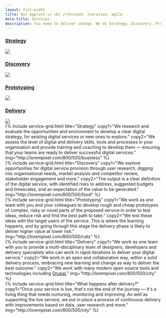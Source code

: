 ```yaml
---
layout: full-width
title: Our approch is <br />focused, iterative, agile
meta-title: Services
description: You need to deliver change. We do Strategy, Discovery, Prototyping, and Delivery.
---
```



<div class="cheese-wedge cheese-wedge--jelly-bean cheese-wedge--right">
  <div class="cheese-wedge__inner">
    <div class="grid">
      <h3 class="site-heading grid__text grid__text--1" data-paroller-factor="0.1" data-paroller-type="foreground"><a href="#strategy">Strategy</a></h3>
      <img class="grid__image grid__image--1" src="http://lorempixel.com/800/500/business"  />
      <h3 class="site-heading grid__text grid__text--2" data-paroller-factor="0.1" data-paroller-type="foreground"><a href="#discovery">Discovery</a></h3>
      <img class="grid__image grid__image--2" src="http://lorempixel.com/800/500/food"  />
      <h3 class="site-heading grid__text grid__text--3" data-paroller-factor="0.1" data-paroller-type="foreground"><a href="#prototyping">Prototyping</a></h3>
      <img class="grid__image grid__image--3" src="http://lorempixel.com/800/500/cats"  />
      <h3 class="site-heading grid__text grid__text--4" data-paroller-factor="0.1" data-paroller-type="foreground"><a href="#delivery">Delivery</a></h3>
      <img class="grid__image grid__image--4" src="http://lorempixel.com/800/500/city"  />
    </div>
  </div>
</div>

<div class="cheese-wedge cheese-wedge--keppel cheese-wedge--fill-viewport-height" id="strategy">
  <div class="cheese-wedge__inner">
    {% include service-grid.html title="Strategy" copy1="We research and evaluate the opportunities and environment to develop a clear digital strategy, for existing digital services or new ones to explore." copy2="We assess the level of digital and delivery skills, tools and processes in your organisation and provide training and coaching to develop them — ensuring that your teams are ready to deliver successful digital services." img="http://lorempixel.com/800/500/business" %}
  </div>
</div>

<div class="cheese-wedge cheese-wedge--aquamarine cheese-wedge--fill-viewport-height"  id="discovery">
  <div class="cheese-wedge__inner">
   {% include service-grid.html title="Discovery" copy1="We explore opportunities for digital service provision through user research, digging into organisational needs, market analysis and competitor review, stakeholder engagement and more." copy2="The output is a clear definition of the digital service, with identified risks to address, suggested budgets and timescales, and an expectation of the value to be generated." img="http://lorempixel.com/800/500/food" %}
 </div>

</div>

<div class="cheese-wedge cheese-wedge--jelly-bean cheese-wedge--fill-viewport-height" id="prototyping">
  <div class="cheese-wedge__inner">
    {% include service-grid.html title="Prototyping" copy1="We work as one team with you and your colleagues to develop rough and cheap prototypes of complex, risky or novel parts of the proposed service in order to test ideas, reduce risk and find the best path to take." copy2="We test these ideas with the target users of the service. This is where the learning happens, and by going through this stage the delivery phase is likely to deliver higher value at lower risk." img="http://lorempixel.com/800/500/cats" %}
  </div>
</div>

<div class="cheese-wedge cheese-wedge--keppel cheese-wedge--fill-viewport-height" id="delivery">
  <div class="cheese-wedge__inner">
    {% include service-grid.html title="Delivery" copy1="We work as one team with you to provide a multi-disciplinary team of designers, developers and delivery specialists who can work in rapid iterations to deliver your digital service." copy2="We work in an open and collaborative way, within a solid delivery process, embracing new learning and change as way to deliver the best outcome." copy2="We work with many modern open source tools and technologies including&nbsp;<a href='/drupal'>Drupal.</a>" img="http://lorempixel.com/800/500/city" %}
  </div>
</div>

<div class="cheese-wedge cheese-wedge--black cheese-wedge--fill-viewport-height" id="live">
  <div class="cheese-wedge__inner">
    {% include service-grid.html title="What happens after delivery?" copy1="Once your service is live, that's not the end of the journey — it's a living thing that needs nurturing, monitoring and improving. As well as supporting the live service, we put in place a process of continuous delivery with improvements based on data, user research and more." img="http://lorempixel.com/800/500/city" %}
  </div>
</div>

